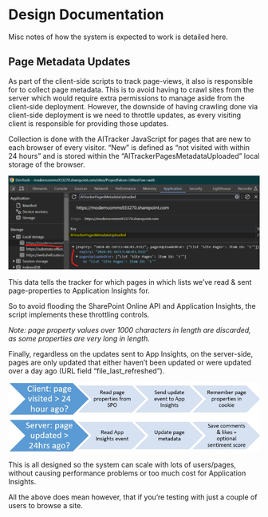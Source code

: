 # Design Documentation

Misc notes of how the system is expected to work is detailed here.

## Page Metadata Updates

As part of the client-side scripts to track page-views, it also is responsible for to collect page metadata. This is to avoid having to crawl sites from the server which would require extra permissions to manage aside from the client-side deployment. However, the downside of having crawling done via client-side deployment is we need to throttle updates, as every visiting client is responsible for providing those updates.

Collection is done with the AITracker JavaScript for pages that are new to each browser of every visitor. “New” is defined as “not visited with within 24 hours” and is stored within the “AITrackerPagesMetadataUploaded” local storage of the browser.

![AITrackerPagesMetadataUploaded value](media/AITrackerPagesMetadataUploaded.png)

This data tells the tracker for which pages in which lists we’ve read & sent page-properties to Application Insights for.

So to avoid flooding the SharePoint Online API and Application Insights, the script implements these throttling controls.

*Note: page property values over 1000 characters in length are discarded, as some properties are very long in length.*

Finally, regardless on the updates sent to App Insights, on the server-side, pages are only updated that either haven’t been updated or were updated over a day ago (URL field “file_last_refreshed”).

![Page update process](media/page_updates_process.jpg)

This is all designed so the system can scale with lots of users/pages, without causing performance problems or too much cost for Application Insights.

All the above does mean however, that if you’re testing with just a couple of users to browse a site.

